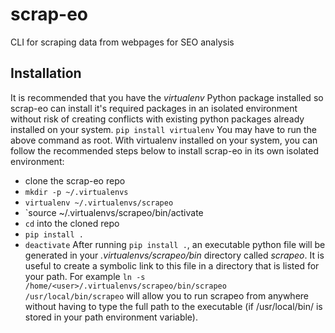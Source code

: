 # scrap-eo
CLI for scraping data from webpages for SEO analysis

## Installation
It is recommended that you have the *virtualenv* Python package installed so scrap-eo can install it's required packages in an isolated environment without risk of creating conflicts with existing python packages already installed on your system.
`pip install virtualenv`
You may have to run the above command as root.
With virtualenv installed on your system, you can follow the recommended steps below to install scrap-eo in its own isolated environment:
* clone the scrap-eo repo
* `mkdir -p ~/.virtualenvs`
* `virtualenv ~/.virtualenvs/scrapeo`
* `source ~/.virtualenvs/scrapeo/bin/activate
* `cd` into the cloned repo
* `pip install .`
* `deactivate`
After running `pip install .`, an executable python file will be generated in your *.virtualenvs/scrapeo/bin* directory called *scrapeo*. It is useful to create a symbolic link to this file in a directory that is listed for your path. For example `ln -s /home/<user>/.virtualenvs/scrapeo/bin/scrapeo /usr/local/bin/scrapeo` will allow you to run scrapeo from anywhere without having to type the full path to the executable (if /usr/local/bin/ is stored in your path environment variable).
